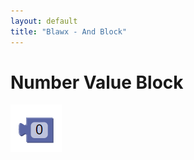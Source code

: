 ```yaml
---
layout: default
title: "Blawx - And Block"
---
```

# Number Value Block
![number value block](../img/number_value.png "Number Value Block")